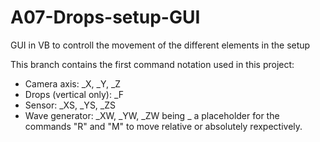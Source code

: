 # A07-Drops-setup-GUI
GUI in VB to controll the movement of the different elements in the setup

This branch contains the first command notation used in this project:
* Camera axis: _X, _Y, _Z
* Drops (vertical only): _F
* Sensor: _XS, _YS, _ZS
* Wave generator: _XW, _YW, _ZW
being _ a placeholder for the commands "R" and "M" to move relative or absolutely rexpectively.
